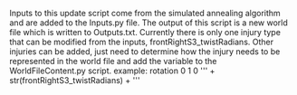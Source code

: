 Inputs to this update script come from the simulated annealing algorithm and are added to the Inputs.py file.
The output of this script is a new world file which is written to Outputs.txt.
Currently there is only one injury type that can be modified from the inputs, frontRightS3_twistRadians. 
Other injuries can be added, just need to determine how the injury needs to be represented in the world file and add the variable to the WorldFileContent.py script.
  example: rotation 0 1 0 ''' + str(frontRightS3_twistRadians) + '''
